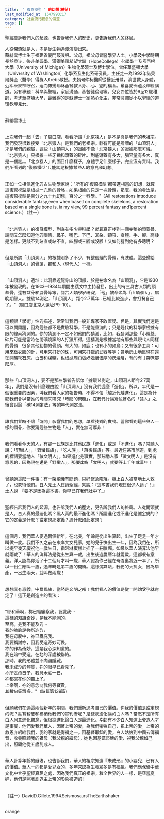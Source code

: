 ```yaml
---
title:  " 復原模型 " 的幻想(轉貼)
last_modified_at: 1547993217
category: 社會流行觀念的偏差
tags: []
---
```


<p>聖經告訴我們人的起源，也告訴我們人的歷史，更告訴我們人的終局。<br/><br/>人從開頭就是人，不是從生物過渡演變出來。<br/><!--more-->蘇緋雲博士生于福建省廈門鼓浪嶼。父母，祖父母皆醫學界人士。小學及中學時期長於香港，後赴美留學，獲得美國希望大學（HopeCollege）化學學士及密西根大學（University of Michigan）生物化學碩士及博士學位。曾任華盛頓大學（University of Washington）化學系及生化系研究員，主任之一為1992年諾貝爾獎金（醫學）得獎人Krebs教授。夫婿何仲柯醫師從醫近卅載，濟世救人身體，近年來蒙神呼召，進而傳揚耶穌基督救人身、心、靈的福音。最喜愛佈道及釋經講道。另有專題：科學與聖經，家庭溝通，基督徒倫理等。兒女四位皆於9至12歲稚齡，考進華盛頓大學，最難得的是蘇博士一家熱心愛主，非常強調從小以聖經的道理教導兒女。<br/><br/><br/>蘇緋雲博士<br/><br/><br/>上次我們一起「去」了周口店，看看所謂「北京猿人」是不是真是我們的老祖宗。我們發現很難接受「北京猿人」是我們的老祖宗。較有可能是所謂的「山頂洞人」才是我們的親屬，這些「山頂洞人」的證據不像「北京猿人」的證據那麼可憐。「北京猿人」只根據一些牙齒和頭蓋的碎片。到底頭蓋有多大，腦容量有多大，真是一個謎。。「北京猿人」的面目什麼樣子，身體手足什麼樣子，完全沒有資料。我們所看到的"復原模型"只能說是根據某些人的意見和幻想。<br/><br/><br/>正如一位相信進化的古生物學家說："所有的'復原模型'都帶進相當的幻想，就算這復原模型是根據一完整的骨骼；如果根據的只是一塊骨頭，那麼，我的看法是，這復原模型是百分之九十九幻想，百分之一科學。"（All restorations introduce considerable fantasy,even when based on complete skeletons, a restoration based on a single bone is, in my view, 99 percent fantasy and1percent science.）（註一）<br/><br/><br/>「北京猿人」的復原模型，到底有多少是科學？就算真正找到一個完整的頭蓋骨，請問又怎麼知道他的眼睛、鼻子、嘴巴、下巴、耳朵、頸項、身體、手、腳、高矮是怎樣。更談不到站直或站不直，四腳或三腳或沒腳！又如何猜到他有多聰明？<br/><br/><br/>但是所謂「山頂洞人」的根據則多了不少，有整個頭的骨頭，有肢體。這些歸給「山頂洞人」的骨頭，都和人（現代人）一樣。<br/><br/><br/>「山頂洞人」遺址：此洞靠近龍骨山的頂部，於是被命名為「山頂洞」，它是1930年被發現的。在1933─1934年期間由裴文中主持發掘，出土的有三具古人類的頭蓋骨，還有盆骨和股骨等等。據古人類學家研究，「他」被命名為「山頂洞人」，屬晚期智人。據碳14測定，「山頂洞人」距今2.7萬年...已經比較進步，會打扮自己了。"（周口店北京人遺址P9─10）。<br/> <br/><br/>這類很「學術」性的描述，常常叫我們一般非專家不敢置疑。但是，其實我們還是可以問問題，因為這些都不是實驗科學，不是能重演的；只是現代的科學家根據有限的線索猜測的。你的猜測不一定不如他們的猜測，比如，我猜測那些「小頭蓋」碎片可能是當時在開礦燒窯的人打獵所得。這猜測是根據當地有那些與現代人同樣的骨頭；很多其他動物的骨頭，有大的，如鹿；也有小的如鳥；又有很多工具：可用來做衣服的針，可用來打扮的珠，可用來打獵的武器等等；當地房山地區現在還在開礦取石灰，白玉和煤礦。也根據周口店好幾層很厚的灰燼層，有的有廿英呎那麼厚。<br/><br/><br/>那些「山頂洞人」，要不是那些學者告訴你「據碳14測定，山頂洞人距今2.7萬年」，我們是沒有什麼理由說「山頂洞人」沒有我們這麼「進化」。所以，年代是一個很重要的因素，叫我們看人家的報告時，不得不信「越近代越進化」。這是為什麼我們會以當推的時間來研究「時間的問題」，在我們討論幾位著名的「猿人」之後會討論「碳14測定法」等的年代測定法。<br/><br/><br/>讓我們暫時不讓「時間」影響我們的思想，單看找到的實物。當你看到這些與人一樣的頭骨，你要猜這些生物是「人」，實在無可厚非！<br/><br/><br/>我們看看今天的人，有那一民族是比其他民族「進化」或是「不進化」嗎？常聽人說：「野蠻人」，「野蠻民族」，「吃人族」，「落後民族」等。最近在某市旅遊，到處的標語要當地人「做文明人」。如果進化是事實，那鼓勵人家「做文明人」是沒有意思的，因為現在還是「野蠻人」，那要成為「文明人」就要等上千年或萬年！<br/><br/><br/>曾聽過這麼一件事：有一架飛機有問題，只好緊急降落。機上白人被當地土人救了，也款待他們。白人見土人在讀聖經，笑說：『這本書我們現在很少人讀了！』土人說：『要不是因為這本書，你早已在我們肚中了。』<br/><br/><br/>聖經告訴我們人的起源，也告訴我們人的歷史，更告訴我們人的終局。人從開頭就是人，白人真的最進化嗎？黑人真的最不進化嗎？所謂進化或不進化是誰定規的？它的定義是什麼？誰定規那定義？憑什麼如此定規？<br/><br/><br/>這個月，我們華人要過兩個新年。在北美，年齡是從出生算起，出生了足足一年才叫做一歲。我們不久之前在東岸大女兒家，她的兒子快出生一年，因為我們在，所以提早幾天慶祝他一歲生日，霜淇淋蛋糕上插了一枝臘燭。如果以華人演算法他早就兩歲了！華人的演算法是從出生算一歲，出生後過農曆年就兩歲，這都很有意義。洋人認為你活了十二個月才叫一歲，華人認為你已經在母腹裏將近一年了，所以一出生應叫一歲，過年時是第二歲的開頭。這樣演算法，我們的大孫女，因為早產，一出生兩天，就叫做兩歲！<br/><br/><br/>想想真有意義，中華民族，當然是文明之邦！我們看人的價值是從一開始受孕就肯定了！這正是創造主的看法：<br/><br/><br/>"耶和華啊，祢已經鑒察我，認識我‧‧‧<br/>這樣的知識奇妙，是我不能測的，<br/>至高，是我不能及的‧‧‧<br/>我的肺腑是祢所造的，<br/>我在母腹中，祢已覆庇我。<br/>我要稱謝祢，因我受造奇妙可畏。<br/>祢的作為奇妙，這是我心深知道的。<br/>我在暗中受造，在地的深處被聯絡。<br/>那時，我的形體並不向禰隱藏。<br/>我未成形的體質，祢的眼早已看見了。<br/>祢所定的日子，我尚未度一日，<br/>祢都寫在你的冊上了。<br/>上帝啊，祢的意念向我何等寶貴，<br/>其數何等眾多。"（詩篇第139篇）<br/><br/><br/>但願我們在過這兩個新年的期間，我們重新思考自己的價值。你我的價值是誰定規的呢？誰有智慧和權柄做我們的審判者呢？是發表進化論的白人嗎？當然不是所有白人同意進化觀念，但根據進化論白人是最進化。幸虧有不少白人知道上帝造人才是事實，他們愛我們華人，因著上帝的愛，為我們犧牲自己，把上帝的愛，上帝的救恩介紹給我們，我的家就是得福之一。因基督耶穌的愛，白人姑娘到中國去傳福音，收養照顧我的祖母（我父親的繼母），她也因基督耶穌的愛，視我父親如己出，照顧他從五歲到成人。<br/><br/><br/>華人計算年齡的辦法，也告訴我們，華人的祖宗知道『未成形』的小嬰兒，已有人的價值。華人一向都是愛兒女的，多年來認為生養眾多是有福氣。我們應保留中華文化中合乎聖經真理之處，因為我們真正的祖宗，和全世界的人一樣，是亞當夏娃，他們是照著創造主上帝的形象被造的！<br/><br/><br/>（註一）DavidD.Gillete,1994,SeismosaursTheEarthshaker<br/><br/><br/>orange<br/><br/></p><p> </p><br/>
